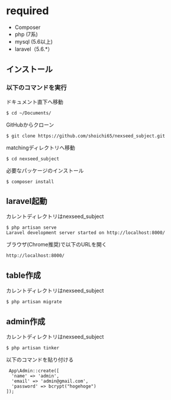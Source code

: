 # required
- Composer
- php (7系)
- mysql (5.6以上)
- laravel（5.6.*）

## インストール
### 以下のコマンドを実行  
ドキュメント直下へ移動  
```
$ cd ~/Documents/
```  
GitHubからクローン  
```
$ git clone https://github.com/shoichi65/nexseed_subject.git
```  
matchingディレクトリへ移動  
```
$ cd nexseed_subject
```  
必要なパッケージのインストール  
```
$ composer install
```  
## laravel起動
カレントディレクトリはnexseed_subject
```
$ php artisan serve
Laravel development server started on http://localhost:8000/
```  
ブラウザ(Chrome推奨)で以下のURLを開く
```
http://localhost:8000/
```

## table作成
カレントディレクトリはnexseed_subject
```
$ php artisan migrate
```  
## admin作成
カレントディレクトリはnexseed_subject
```
$ php artisan tinker
```  
以下のコマンドを貼り付ける
```
 App\Admin::create([
  'name' => 'admin',
  'email' => 'admin@gmail.com',
  'password' => bcrypt("hogehoge")
]);
```  

